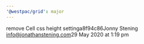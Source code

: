 ```yaml
---
'@westpac/grid': major
---
```


remove Cell css height settinga8f94c86Jonny Stening <info@jonathanstening.com>29 May 2020 at 1:19 pm
